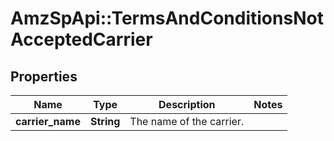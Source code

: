 # AmzSpApi::TermsAndConditionsNotAcceptedCarrier

## Properties
Name | Type | Description | Notes
------------ | ------------- | ------------- | -------------
**carrier_name** | **String** | The name of the carrier. | 

